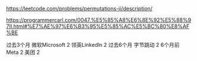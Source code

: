 https://leetcode.com/problems/permutations-ii/description/


https://programmercarl.com/0047.%E5%85%A8%E6%8E%92%E5%88%97II.html#%E7%AE%97%E6%B3%95%E5%85%AC%E5%BC%80%E8%AF%BE


过去3个月
微软Microsoft
2
领英Linkedln
2
过去6个月
字节跳动
2
6个月前
Meta
2
美团
2

